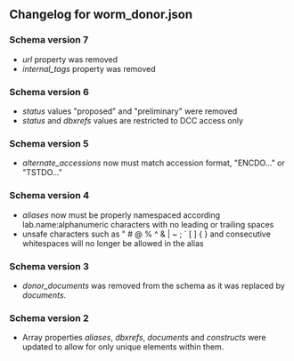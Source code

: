 ## Changelog for worm_donor.json

### Schema version 7

* *url* property was removed
* *internal_tags* property was removed

### Schema version 6

* *status* values "proposed" and "preliminary" were removed
* *status* and *dbxrefs* values are restricted to DCC access only

### Schema version 5

* *alternate_accessions* now must match accession format, "ENCDO..." or "TSTDO..."

### Schema version 4

* *aliases* now must be properly namespaced according lab.name:alphanumeric characters with no leading or trailing spaces
* unsafe characters such as " # @ % ^ & | ~ ; ` [ ] { } and consecutive whitespaces will no longer be allowed in the alias

### Schema version 3

* *donor_documents* was removed from the schema as it was replaced by *documents*.

### Schema version 2

* Array properties *aliases*, *dbxrefs*, *documents* and *constructs* were updated to allow for only unique elements within them.
